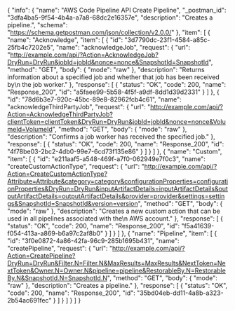 {
  "info": {
    "name": "AWS Code Pipeline API Create Pipeline",
    "_postman_id": "3dfa4ba5-9f54-4b4a-a7a8-68dc2e16357e",
    "description": "Creates a pipeline.",
    "schema": "https://schema.getpostman.com/json/collection/v2.0.0/"
  },
  "item": [
    {
      "name": "Acknowledge",
      "item": [
        {
          "id": "3d7790dc-23f1-4584-a85c-25fb4c7202e5",
          "name": "acknowledgeJob",
          "request": {
            "url": "http://example.com/api/?Action=AcknowledgeJob?DryRun=DryRun&jobId=jobId&nonce=nonce&SnapshotId=SnapshotId",
            "method": "GET",
            "body": {
              "mode": "raw"
            },
            "description": "Returns information about a specified job and whether that job has been received by\n            the job worker."
          },
          "response": [
            {
              "status": "OK",
              "code": 200,
              "name": "Response_200",
              "id": "a5faee99-5b58-4f5f-a9df-8dd1d39d2331"
            }
          ]
        },
        {
          "id": "78d6b3e7-920c-45bc-89e8-82962fcb4c61",
          "name": "acknowledgeThirdPartyJob",
          "request": {
            "url": "http://example.com/api/?Action=AcknowledgeThirdPartyJob?clientToken=clientToken&DryRun=DryRun&jobId=jobId&nonce=nonce&VolumeId=VolumeId",
            "method": "GET",
            "body": {
              "mode": "raw"
            },
            "description": "Confirms a job worker has received the specified job."
          },
          "response": [
            {
              "status": "OK",
              "code": 200,
              "name": "Response_200",
              "id": "4f78be03-2bc2-4db0-99e7-6cd73f135e86"
            }
          ]
        }
      ]
    },
    {
      "name": "Custom",
      "item": [
        {
          "id": "e211aaf5-a548-469f-a7f0-062949e7f0c3",
          "name": "createCustomActionType",
          "request": {
            "url": "http://example.com/api/?Action=CreateCustomActionType?Attribute=Attribute&category=category&configurationProperties=configurationProperties&DryRun=DryRun&inputArtifactDetails=inputArtifactDetails&outputArtifactDetails=outputArtifactDetails&provider=provider&settings=settings&SnapshotId=SnapshotId&version=version",
            "method": "GET",
            "body": {
              "mode": "raw"
            },
            "description": "Creates a new custom action that can be used in all pipelines associated with the\n            AWS account."
          },
          "response": [
            {
              "status": "OK",
              "code": 200,
              "name": "Response_200",
              "id": "f5a41639-f054-413a-a869-b6a97c2af8b0"
            }
          ]
        }
      ]
    },
    {
      "name": "Pipeline",
      "item": [
        {
          "id": "3f0e0872-4a86-42fa-96c9-285b1695b431",
          "name": "createPipeline",
          "request": {
            "url": "http://example.com/api/?Action=CreatePipeline?DryRun=DryRun&Filter.N=Filter.N&MaxResults=MaxResults&NextToken=NextToken&Owner.N=Owner.N&pipeline=pipeline&RestorableBy.N=RestorableBy.N&SnapshotId.N=SnapshotId.N",
            "method": "GET",
            "body": {
              "mode": "raw"
            },
            "description": "Creates a pipeline."
          },
          "response": [
            {
              "status": "OK",
              "code": 200,
              "name": "Response_200",
              "id": "35bd04eb-dd11-4a8b-a323-2b54ac691fec"
            }
          ]
        }
      ]
    }
  ]
}